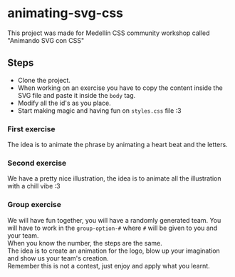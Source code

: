 # animating-svg-css
This project was made for Medellín CSS community workshop called "Animando SVG con CSS"

## Steps
* Clone the project.
* When working on an exercise you have to copy the content inside the SVG file and paste it inside the `body` tag.
* Modify all the id's as you place.
* Start making magic and having fun on `styles.css` file :3

### First exercise
The idea is to animate the phrase by animating a heart beat and the letters.

### Second exercise
We have a pretty nice illustration, the idea is to animate all the illustration with a chill vibe :3

### Group exercise
We will have fun together, you will have a randomly generated team. 
You will have to work in the `group-option-#` where `#` will be given to you and your team.  
When you know the number, the steps are the same.  
The idea is to create an animation for the logo, blow up your imagination and show us your team's creation.  
Remember this is not a contest, just enjoy and apply what you learnt.
